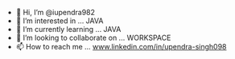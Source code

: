 - 👋 Hi, I’m @iupendra982
- 👀 I’m interested in ... JAVA
- 🌱 I’m currently learning ... JAVA
- 💞️ I’m looking to collaborate on ... WORKSPACE
- 📫 How to reach me ...  www.linkedin.com/in/upendra-singh098

<!---
iupendra982/iupendra982 is a ✨ special ✨ repository because its `README.md` (this file) appears on your GitHub profile.
You can click the Preview link to take a look at your changes.
--->

